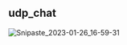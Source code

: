 ## udp_chat

![Snipaste_2023-01-26_16-59-31](https://user-images.githubusercontent.com/81157360/214795974-1b2217e8-05c3-4c59-b133-73f493ffac61.jpg)
